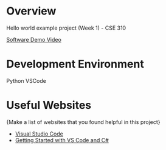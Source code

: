 # Overview

Hello world example project (Week 1) - CSE 310

[Software Demo Video](https://youtu.be/p0aSyEcoLX4)

# Development Environment

Python
VSCode

# Useful Websites

{Make a list of websites that you found helpful in this project}
* [Visual Studio Code](https://code.visualstudio.com/docs/?dv=win)
* [Getting Started with VS Code and C#](https://learn.microsoft.com/en-us/shows/dotnet/get-started-vscode-csharp-net-core-windows)